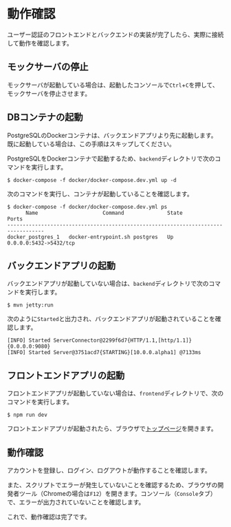 # 動作確認

ユーザー認証のフロントエンドとバックエンドの実装が完了したら、実際に接続して動作を確認します。

## モックサーバの停止

モックサーバが起動している場合は、起動したコンソールで`Ctrl`+`C`を押して、モックサーバを停止させます。

## DBコンテナの起動

PostgreSQLのDockerコンテナは、バックエンドアプリより先に起動します。
既に起動している場合は、この手順はスキップしてください。

PostgreSQLをDockerコンテナで起動するため、`backend`ディレクトリで次のコマンドを実行します。

```
$ docker-compose -f docker/docker-compose.dev.yml up -d
```

次のコマンドを実行し、コンテナが起動していることを確認します。

```
$ docker-compose -f docker/docker-compose.dev.yml ps
      Name                     Command              State           Ports
----------------------------------------------------------------------------------
docker_postgres_1   docker-entrypoint.sh postgres   Up      0.0.0.0:5432->5432/tcp
```

## バックエンドアプリの起動

バックエンドアプリが起動していない場合は、`backend`ディレクトリで次のコマンドを実行します。

```
$ mvn jetty:run
```

次のように`Started`と出力され、バックエンドアプリが起動されていることを確認します。

```
[INFO] Started ServerConnector@2299f6d7{HTTP/1.1,[http/1.1]}{0.0.0.0:9080}
[INFO] Started Server@3751acd7{STARTING}[10.0.0.alpha1] @7133ms
```

## フロントエンドアプリの起動

フロントエンドアプリが起動していない場合は、`frontend`ディレクトリで、次のコマンドを実行します。

```
$ npm run dev
```

フロントエンドアプリが起動されたら、ブラウザで[トップページ](http://localhost:3000/)を開きます。

## 動作確認

アカウントを登録し、ログイン、ログアウトが動作することを確認します。

また、スクリプトでエラーが発生していないことを確認するため、ブラウザの開発者ツール（Chromeの場合は`F12`）を開きます。コンソール（`Console`タブ）で、エラーが出力されていないことを確認します。

これで、動作確認は完了です。